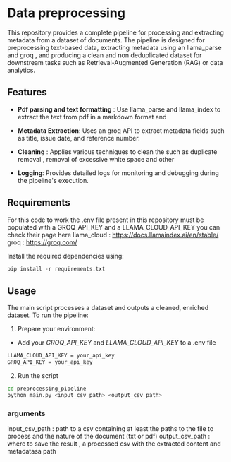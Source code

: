 
# Data preprocessing

This repository provides a complete pipeline for processing and extracting metadata from a dataset of documents. The pipeline is designed for preprocessing text-based data, extracting metadata using an llama_parse and groq , and producing a clean and non deduplicated dataset for downstream tasks such as Retrieval-Augmented Generation (RAG) or data analytics.

## Features

- **Pdf parsing and text formatting** : Use llama_parse and llama_index to extract the text from pdf in a markdown format and 
- **Metadata Extraction**: Uses an groq API to extract metadata fields such as title, issue date, and reference number.
- **Cleaning** : Applies various techniques to clean the such as duplicate removal , removal of excessive white space and other 

- **Logging**: Provides detailed logs for monitoring and debugging during the pipeline's execution.

## Requirements

For this code to work the .env file present in this repository must be populated with a GROQ_API_KEY and a LLAMA_CLOUD_API_KEY
you can check their page here
llama_cloud : https://docs.llamaindex.ai/en/stable/ <br>
groq : https://groq.com/

Install the required dependencies using:
```python
pip install -r requirements.txt
```

## Usage 

The main script processes a dataset and outputs a cleaned, enriched dataset. To run the pipeline:

1. Prepare your environment:
- Add your *GROQ_API_KEY* and *LLAMA_CLOUD_API_KEY* to a .env file
```markdown
LLAMA_CLOUD_API_KEY = your_api_key
GROQ_API_KEY = your_api_key
```

2. Run the script
```bash
cd preprocessing_pipeline
python main.py <input_csv_path> <output_csv_path>
```


### arguments
input_csv_path : path to a csv containing at least the paths to the file to process and the nature of the document (txt or pdf) 
output_csv_path : where to save the result ,  a processed csv with the extracted content and metadatasa path


